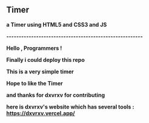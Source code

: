 ## Timer

**a Timer using HTML5 and CSS3 and JS**

**-------------------------------------------------------**

**Hello , Programmers !**


**Finally i could deploy this repo**


**This is a very simple timer**


**Hope to like the Timer**



**and thanks for dxvrxv for contributing**



**here is dxvrxv's website which has several tools : https://dxvrxv.vercel.app/**
